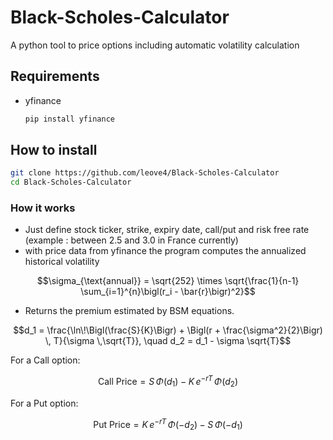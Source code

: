 # Black-Scholes-Calculator
A python tool to price options including automatic volatility calculation

## Requirements
- yfinance

  ```bash
  pip install yfinance
  ````

## How to install

  ```bash
  git clone https://github.com/leove4/Black-Scholes-Calculator
  cd Black-Scholes-Calculator
  ```

### How it works
- Just define stock ticker, strike, expiry date, call/put and risk free rate (example : between 2.5 and 3.0 in France currently)
- with price data from yfinance the program computes the annualized historical volatility

$$\sigma_{\text{annual}} = \sqrt{252} \times \sqrt{\frac{1}{n-1} \sum_{i=1}^{n}\bigl(r_i - \bar{r}\bigr)^2}$$


- Returns the premium estimated by BSM equations.

$$d_1 = \frac{\ln\!\Bigl(\frac{S}{K}\Bigr) + \Bigl(r + \frac{\sigma^2}{2}\Bigr) \, T}{\sigma \,\sqrt{T}}, 
\quad
d_2 = d_1 - \sigma \sqrt{T}$$

For a Call option:

$$\text{Call Price} = S \,\Phi(d_1)\; -\; K \, e^{-rT} \,\Phi(d_2)$$


For a Put option:

$$\text{Put Price} = K \, e^{-rT}\,\Phi(-d_2)\; -\; S \,\Phi(-d_1)$$
